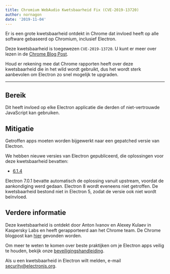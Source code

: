 ```yaml
---
title: Chromium WebAudio Kwetsbaarheid Fix (CVE-2019-13720)
author: nornagon
date: '2019-11-04'
---
```


Er is een grote kwetsbaarheid ontdekt in Chrome dat invloed heeft op alle software gebaseerd op Chromium, inclusief Electron.

Deze kwetsbaarheid is toegewezen `CVE-2019-13720`.  U kunt er meer over lezen in de [Chrome Blog Post](https://chromereleases.googleblog.com/2019/10/stable-channel-update-for-desktop_31.html).

Houd er rekening mee dat Chrome rapporten heeft over deze kwetsbaarheid die in het wild wordt gebruikt, dus het wordt sterk aanbevolen om Electron zo snel mogelijk te upgraden.

---

## Bereik

Dit heeft invloed op elke Electron applicatie die derden of niet-vertrouwde JavaScript kan gebruiken.

## Mitigatie

Getroffen apps moeten worden bijgewerkt naar een gepatched versie van Electron.

We hebben nieuwe versies van Electron gepubliceerd, die oplossingen voor deze kwetsbaarheid bevatten:
  * [6.1.4](https://github.com/electron/electron/releases/tag/v6.1.4)

Electron 7.0.1 bevatte automatisch de oplossing vanuit upstream, voordat de aankondiging werd gedaan. Electron 8 wordt eveneens niet getroffen. De kwetsbaarheid bestond niet in Electron 5, zodat de versie ook niet wordt beïnvloed.

## Verdere informatie

Deze kwetsbaarheid is ontdekt door Anton Ivanov en Alexey Kulaev in Kaspersky Labs en heeft gerapporteerd aan het Chrome team. De Chrome blogpost kan [hier](https://chromereleases.googleblog.com/2019/10/stable-channel-update-for-desktop_31.html) gevonden worden.

Om meer te weten te komen over beste praktijken om je Electron apps veilig te houden, bekijk onze [beveiligingshandleiding](https://electronjs.org/docs/tutorial/security).

Als u een kwetsbaarheid in Electron wilt melden, e-mail security@electronjs.org.
